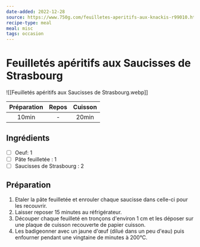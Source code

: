 ```yaml
---
date-added: 2022-12-28
source: https://www.750g.com/feuilletes-aperitifs-aux-knackis-r99010.htm
recipe-type: meal
meal: misc
tags: occasion
---
```


# Feuilletés apéritifs aux Saucisses de Strasbourg

![[Feuilletés apéritifs aux Saucisses de Strasbourg.webp]]

| Préparation | Repos | Cuisson |
|:-----------:|:-----:|:-------:|
|    10min    |   -   |  20min  |

## Ingrédients

- [ ] Oeuf: 1
- [ ] Pâte feuilletée : 1
- [ ] Saucisses de Strasbourg : 2

## Préparation

1. Etaler la pâte feuilletée et enrouler chaque saucisse dans celle-ci pour les recouvrir.
2. Laisser reposer 15 minutes au réfrigérateur.
3. Découper chaque feuilleté en tronçons d'environ 1 cm et les déposer sur une plaque de cuisson recouverte de papier cuisson.
4. Les badigeonner avec un jaune d'œuf (dilué dans un peu d'eau) puis enfourner pendant une vingtaine de minutes à 200°C.
